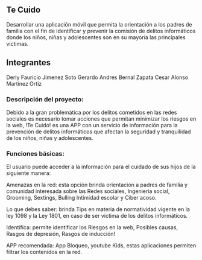 ## Te Cuido
Desarrollar una aplicación móvil que permita la orientación a los padres de familia con el fin de identificar y prevenir la comisión de delitos informáticos donde los niños, niñas y adolescentes son en su mayoría las principales víctimas.


## Integrantes
Derly Fauricio Jimenez Soto
Gerardo Andres Bernal Zapata
Cesar Alonso Martinez Ortiz


### Descripción del proyecto:

Debido a la gran problemática por los delitos cometidos en las redes sociales es necesario tomar acciones que permitan minimizar los riesgos en la web, !Te Cuido! es una APP con un servicio de información para la prevención de delitos informáticos que afectan la seguridad y tranquilidad de los niños, niñas y adolescentes.


### Funciones básicas:
El usuario puede acceder a la información para el cuidado de sus hijos de la siguiente manera:

Amenazas en la red: esta opción brinda orientación a padres de familia y comunidad interesada sobre las Redes sociales, Ingenieria social, Grooming, Sextings, Bulling Intimidad escolar y Ciber acoso.

Lo que debes saber: brinda Tips en materia de normatividad vigente en la ley 1098 y la Ley 1801, en caso de ser víctima de los delitos informáticos.

Identifica: permite identificar los Riesgos en la web, Posibles causas, Rasgos de depresión, Rasgos de inducción!

APP recomendada: App Bloqueo, youtube Kids, estas aplicaciones permiten filtrar los contenidos en la red.
